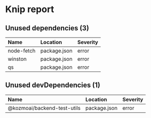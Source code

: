 # Knip report

## Unused dependencies (3)

| Name       | Location     | Severity |
| :--------- | :----------- | :------- |
| node-fetch | package.json | error    |
| winston    | package.json | error    |
| qs         | package.json | error    |

## Unused devDependencies (1)

| Name                          | Location     | Severity |
| :---------------------------- | :----------- | :------- |
| @kozmoai/backend-test-utils | package.json | error    |

